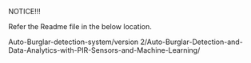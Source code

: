 

NOTICE!!!

Refer the Readme file in the below location.

Auto-Burglar-detection-system/version 2/Auto-Burglar-Detection-and-Data-Analytics-with-PIR-Sensors-and-Machine-Learning/
